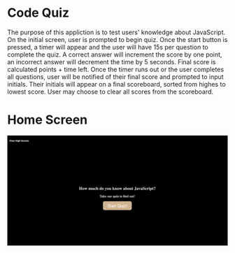 # Code Quiz

The purpose of this appliction is to test users' knowledge about JavaScript.
On the initial screen, user is prompted to begin quiz. Once the start button is pressed, a timer will appear and the user will have 15s per question to complete the quiz. A correct answer will increment the score by one point, an incorrect answer will decrement the time by 5 seconds. Final score is calculated points + time left. Once the timer runs out or the user completes all questions, user will be notified of their final score and prompted to input initials. Their initials will appear on a final scoreboard, sorted from highes to lowest score. User may choose to clear all scores from the scoreboard.

# Home Screen
<img src="images/home.png" alt="home-screen">

# 
